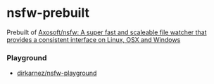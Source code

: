nsfw-prebuilt
=============
Prebuilt of [Axosoft/nsfw: A super fast and scaleable file watcher that provides a consistent interface on Linux, OSX and Windows](https://github.com/Axosoft/nsfw)

### Playground
- [dirkarnez/nsfw-playground](https://github.com/dirkarnez/nsfw-playground)
